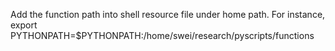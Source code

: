 Add the function path into shell resource file under home path.
For instance,
export PYTHONPATH=$PYTHONPATH:/home/swei/research/pyscripts/functions
